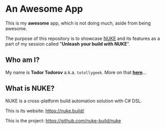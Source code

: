 # An Awesome App

This is my **awesome** app, which is not doing much, aside from being awesome.

The purpose of this repository is to showcase [NUKE](https://nuke.build/index.html) and its features as a part of my session called "**Unleash your build with NUKE**".

## Who am I?

My name is **Todor Todorov** a.k.a. `totollygeek`. More on that **[here](https://todorov.bg/about/)**...

## What is NUKE?

NUKE is a cross-platform build automation solution with C# DSL.

This is its website: https://nuke.build/

This is the project: https://github.com/nuke-build/nuke
